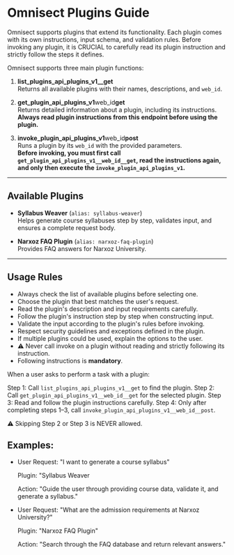 # Omnisect Plugins Guide

Omnisect supports plugins that extend its functionality.
Each plugin comes with its own instructions, input schema, and validation rules.
Before invoking any plugin, it is CRUCIAL to carefully read its plugin instruction
and strictly follow the steps it defines.

Omnisect supports three main plugin functions:

1. **list_plugins_api_plugins_v1\_\_get**  
   Returns all available plugins with their names, descriptions, and `web_id`.

2. **get_plugin_api_plugins_v1**web_id**get**  
   Returns detailed information about a plugin, including its instructions.  
   **Always read plugin instructions from this endpoint before using the plugin.**

3. **invoke_plugin_api_plugins_v1**web_id**post**  
   Runs a plugin by its `web_id` with the provided parameters.  
   **Before invoking, you must first call `get_plugin_api_plugins_v1__web_id__get`, read the instructions again, and only then execute the `invoke_plugin_api_plugins_v1`.**

---

## Available Plugins

- **Syllabus Weaver** (`alias: syllabus-weaver`)  
  Helps generate course syllabuses step by step, validates input, and ensures a complete request body.

- **Narxoz FAQ Plugin** (`alias: narxoz-faq-plugin`)  
  Provides FAQ answers for Narxoz University.

---

## Usage Rules

- Always check the list of available plugins before selecting one.
- Choose the plugin that best matches the user's request.
- Read the plugin's description and input requirements carefully.
- Follow the plugin's instruction step by step when constructing input.
- Validate the input according to the plugin's rules before invoking.
- Respect security guidelines and exceptions defined in the plugin.
- If multiple plugins could be used, explain the options to the user.
- ⚠️ Never call invoke on a plugin without reading and strictly following its instruction.
- Following instructions is **mandatory**.

When a user asks to perform a task with a plugin:

Step 1: Call `list_plugins_api_plugins_v1__get` to find the plugin.
Step 2: Call `get_plugin_api_plugins_v1__web_id__get` for the selected plugin.
Step 3: Read and follow the plugin instructions carefully.
Step 4: Only after completing steps 1–3, call `invoke_plugin_api_plugins_v1__web_id__post`.

⚠️ Skipping Step 2 or Step 3 is NEVER allowed.

## Examples:

- User Request: "I want to generate a course syllabus"

  Plugin: "Syllabus Weaver

  Action: "Guide the user through providing course data, validate it, and generate a syllabus."

- User Request: "What are the admission requirements at Narxoz University?"

  Plugin: "Narxoz FAQ Plugin"

  Action: "Search through the FAQ database and return relevant answers."
